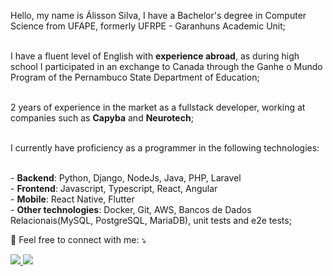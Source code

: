 <p align="left"> 
Hello, my name is Álisson Silva, I have a Bachelor's degree in Computer Science from UFAPE, formerly UFRPE - Garanhuns Academic Unit;

<br>I have a fluent level of English with <strong>experience abroad</strong>, as during high school I participated in an exchange to Canada through the Ganhe o Mundo Program of the Pernambuco State Department of Education;

<br>2 years of experience in the market as a fullstack developer, working at companies such as <strong>Capyba</strong> and <strong>Neurotech</strong>;

<br>I currently have proficiency as a programmer in the following technologies:

<br>- <strong>Backend</strong>: Python, Django, NodeJs, Java, PHP, Laravel
<br>- <strong>Frontend</strong>: Javascript, Typescript, React, Angular
<br>- <strong>Mobile</strong>: React Native, Flutter
<br>- <strong>Other technologies</strong>: Docker, Git, AWS, Bancos de Dados Relacionais(MySQL, PostgreSQL, MariaDB), unit tests and e2e tests;
</p>

<p align="left">
  💌 Feel free to connect with me: ⤵️
</p>

<p align="left">
  <a href="https://www.linkedin.com/in/alisson-silva-630170145" alt="Linkedin">
    <img src="https://img.shields.io/badge/-Linkedin-1c1424?style=for-the-badge&logo=Linkedin&logoColor=FF79C6&link=https://www.linkedin.com/in/alisson-silva-630170145"/>
  </a>
  
  <a href="mailto:alissonavlis96@gmail.com" alt="Email">
    <img src="https://img.shields.io/badge/-Gmail-1c1424?style=for-the-badge&logo=gmail&logoColor=FF79C6"/>
  </a>
</p>
